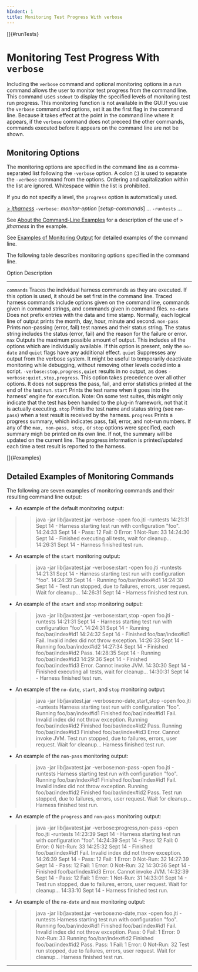 ```yaml
---
hIndent: 1
title: Monitoring Test Progress With verbose
---
```


[]{#runTests}

# Monitoring Test Progress With `verbose`

Including the `verbose` command and optional monitoring options in a run command allows the user to
monitor test progress from the command line. This command uses `stdout` to display the specified
levels of monitoring test run progress. This monitoring function is not available in the GUI.If you
use the `verbose` command and options, set it as the first flag in the command line. Because it
takes effect at the point in the command line where it appears, if the `verbose` command does not
preceed the other commands, commands executed before it appears on the command line are not be
shown.

## Monitoring Options

The monitoring options are specified in the command line as a comma-separated list following the
`-verbose` option. A colon (:) is used to separate the `-verbose` command from the options. Ordering
and capitalization within the list are ignored. Whitespace within the list is prohibited.

If you do not specify a level, the `progress` option is automatically used.

[*\> jtharness*](aboutExamples.html) `-verbose:` *monitor-option* \[*setup-commands*\] \...
`-runtests` \...

See [About the Command-Line Examples](aboutExamples.html) for a description of the use of *\>
jtharness* in the example.

See [Examples of Monitoring Output](#examples) for detailed examples of the command line.

The following table describes monitoring options specified in the command line.

  Option       Description
  ------------ ----------------------------------------------------------------------------------------------------------------------------------------------------------------------------------------------------------------------------------------------------------------------------------------------------------------------------------------------------------------------------------------------------------------------------
  `commands`   Traces the individual harness commands as they are executed. If this option is used, it should be set first in the command line. Traced harness commands include options given on the command line, commands given in command strings, and commands given in command files.
  `no-date`    Does not prefix entries with the data and time stamp. Normally, each logical line of output prints the month, day, hour, minute and second.
  `non-pass`   Prints non-passing (error, fail) test names and their status string. The status string includes the status (error, fail) and the reason for the failure or error.
  `max`        Outputs the maximum possible amount of output. This includes all the options which are individually available. If this option is present, only the `no-date` and `quiet` flags have any additional effect.
  `quiet`      Suppresses any output from the verbose system. It might be useful to temporarily deactivate monitoring while debugging, without removing other levels coded into a script. `-verbose:stop,progress,quiet` results in no output, as does `-verbose:quiet,stop,progress`. This option takes precedence over all other options. It does not suppress the pass, fail, and error statistics printed at the end of the test run.
  `start`      Prints the test name when it goes into the harness\' engine for execution. Note: On some test suites, this might only indicate that the test has been handed to the plug-in framework, not that it is actually executing.
  `stop`       Prints the test name and status string (see `non-pass`) when a test result is received by the harness.
  `progress`   Prints a progress summary, which indicates pass, fail, error, and not-run numbers. If any of the `max, non-pass, stop,` or `stop` options were specified, each summary migh be printed on its own line. If not, the summary will be updated on the current line. The progress information is printed/updated each time a test result is reported to the harness.

[]{#examples}

## Detailed Examples of Monitoring Commands

The following are seven examples of monitoring commands and their resulting command line output:

-   An example of the default monitoring output:

> > java -jar lib/javatest.jar -verbose -open foo.jti -runtests
>       14:21:31 Sept 14 - Harness starting test run with configuration "foo".
>       14:24:33 Sept 14 - Pass: 12  Fail: 0  Error: 1  Not-Run: 33
>       14:24:30 Sept 14 - Finished executing all tests, wait for cleanup...
>       14:26:31 Sept 14 - Harness finished test run.
>         

-   An example of the `start` monitoring output:

> > java -jar lib/javatest.jar -verbose:start -open foo.jti -runtests
>       14:21:31 Sept 14 - Harness starting test run with configuration "foo".
>       14:24:39 Sept 14 - Running foo/bar/index#id1
>       14:24:30 Sept 14 - Test run stopped, due to failures, errors, user request. Wait for cleanup...
>       14:26:31 Sept 14 - Harness finished test run.
>         

-   An example of the `start` and `stop` monitoring output:

> > java -jar lib/javatest.jar -verbose:start,stop -open foo.jti -runtests
>       14:21:31 Sept 14 - Harness starting test run with configuration "foo".
>       14:24:31 Sept 14 - Running foo/bar/index#id1
>       14:24:32 Sept 14 - Finished foo/bar/index#id1 Fail.  Invalid index did not throw exception.
>       14:26:33 Sept 14 - Running foo/bar/index#id2
>       14:27:34 Sept 14 - Finished foo/bar/index#id2 Pass.
>       14:28:35 Sept 14 - Running foo/bar/index#id3
>       14:29:36 Sept 14 - Finished foo/bar/index#id3 Error.  Cannot invoke JVM.
>       14:30:30 Sept 14 - Finished executing all tests, wait for cleanup...
>       14:30:31 Sept 14 - Harness finished test run.
>         

-   An example of the `no-date`, `start`, and `stop` monitoring output:

> > java -jar lib/javatest.jar -verbose:no-date,start,stop -open foo.jti -runtests
>       Harness starting test run with configuration "foo".
>       Running foo/bar/index#id1
>       Finished foo/bar/index#id1 Fail.  Invalid index did not throw exception.
>       Running foo/bar/index#id2
>       Finished foo/bar/index#id2 Pass.
>       Running foo/bar/index#id3
>       Finished foo/bar/index#id3 Error.  Cannot invoke JVM.
>       Test run stopped, due to failures, errors, user request. Wait for cleanup...
>       Harness finished test run.
>         

-   An example of the `non-pass` monitoring output:

> > java -jar lib/javatest.jar -verbose:non-pass -open foo.jti -runtests
>       Harness starting test run with configuration "foo".
>       Running foo/bar/index#id1
>       Finished foo/bar/index#id1 Fail.  Invalid index did not throw exception.
>       Running foo/bar/index#id2
>       Finished foo/bar/index#id2 Pass.
>       Test run stopped, due to failures, errors, user request. Wait for cleanup...
>       Harness finished test run.
>         

-   An example of the `progress` and `non-pass` monitoring output:

> > java -jar lib/javatest.jar -verbose:progress,non-pass -open foo.jti -runtests
>       14:23:39 Sept 14 - Harness starting test run with configuration "foo".
>       14:24:39 Sept 14 - Pass: 12  Fail: 0  Error: 0  Not-Run: 33
>       14:25:32 Sept 14 - Finished foo/bar/index#id1 Fail.  Invalid index did not throw exception.
>       14:26:39 Sept 14 - Pass: 12  Fail: 1  Error: 0  Not-Run: 32
>       14:27:39 Sept 14 - Pass: 12  Fail: 1  Error: 0  Not-Run: 32
>       14:30:36 Sept 14 - Finished foo/bar/index#id3 Error.  Cannot invoke JVM.
>       14:32:39 Sept 14 - Pass: 12  Fail: 1  Error: 1  Not-Run: 31
>       14:33:01 Sept 14 - Test run stopped, due to failures, errors, user request. Wait for cleanup...
>       14:33:10 Sept 14 - Harness finished test run.
>         

-   An example of the `no-date` and `max` monitoring output:

> > java -jar lib/javatest.jar -verbose:no-date,max -open foo.jti -runtests
>       Harness starting test run with configuration "foo".
>       Running foo/bar/index#id1
>       Finished foo/bar/index#id1 Fail.  Invalid index did not throw exception.
>       Pass: 0  Fail: 1  Error: 0  Not-Run: 33
>       Running foo/bar/index#id2
>       Finished foo/bar/index#id2 Pass.
>       Pass: 1  Fail: 1  Error: 0  Not-Run: 32
>       Test run stopped, due to failures, errors, user request. Wait for cleanup...
>       Harness finished test run.
>         

----------------------------------------------------------------------------------------------------


